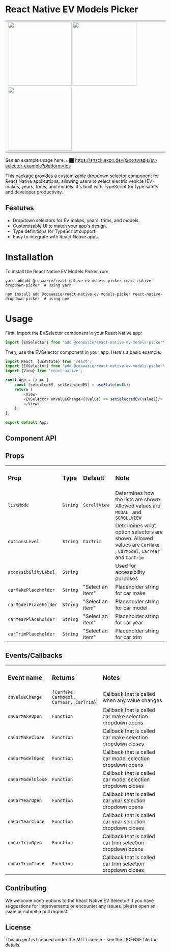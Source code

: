 # React Native EV Models Picker

<table >
<td >
<img src="https://github.com/chinomnsoawazie/react-native-ev-models-picker/assets/26738901/620ca276-6e6a-4885-937c-f4a54c28f6ab" width="200" height="200"/>

<img src="https://github.com/chinomnsoawazie/react-native-ev-models-picker/assets/26738901/390baaac-3ef6-476b-a947-63e9257ce762" width="200" height="200"/>

<img src="https://github.com/chinomnsoawazie/react-native-ev-models-picker/assets/26738901/3abae66c-a865-4965-81c7-5024897b7507" width="200" height="200"/>
</td>
</table>

See an example usage here: 👉🏿 https://snack.expo.dev/@coawazie/ev-selector-example?platform=ios

This package provides a customizable dropdown selector component for React Native applications, allowing users to select
electric vehicle (EV) makes, years, trims, and models. It's built with TypeScript for type safety and developer
productivity.

## Features

- Dropdown selectors for EV makes, years, trims, and models.
- Customizable UI to match your app's design.
- Type definitions for TypeScript support.
- Easy to integrate with React Native apps.

# Installation

To install the React Native EV Models Picker, run:

```
yarn addadd @coawazie/react-native-ev-models-picker react-native-dropdown-picker  # using yarn

npm install add @coawazie/react-native-ev-models-picker react-native-dropdown-picker  # using npm
```

# Usage

First, import the EVSelector component in your React Native app:

```typescript tsx
import {EVSelector} from 'add @coawazie/react-native-ev-models-picker';

```

Then, use the EVSelector component in your app. Here's a basic example:

```typescript jsx
import React, {useState} from 'react';
import {EVSelector} from 'add @coawazie/react-native-ev-models-picker';
import {View} from 'react-native';

const App = () => {
	const [selectedEV, setSelectedEV] = useState(null);
	return (
		<View>
		<EVSelector onValueChange={(value) => setSelectedEV(value)}/>
		</View>
	);
};

export default App;
```

## Component  API

## Props

<table style="width:100%">
<tr>
<td><h3>Prop</h3></td>
<td><h3>Type</h3></td>
<td><h3>Default</h3></td>
<td><h3>Note</h3></td>
</tr>
<tr>
<td> <code>listMode</code> </td>
<td><code>String</code></td>
<td><code>ScrollView</code></td>
<td>Determines how the lists are shown. Allowed values are <code>MODAL </code> and <code>SCROLLVIEW</code></td>
</tr>

<tr>
<td> <code>optionsLevel</code> </td>
<td><code>String</code></td>
<td><code>CarTrim</code></td>
<td>Determines what option selectors are shown. Allowed values are <code>CarMake </code>, <code>CarModel</code>,  <code>CarYear</code> and  <code>CarTrim</code></td>
</tr>
<tr>
<td> <code>accessibilityLabel</code> </td>
<td><code>String</code></td>
<td></td>
<td>Used for accessibility purposes</td>
</tr>

<tr>
<td> <code>carMakePlaceholder</code> </td>
<td><code>String</code></td>
<td>"Select an item"</td>
<td>Placeholder string for car make</td>
</tr>

<tr>
<td> <code>carModelPlaceholder</code> </td>
<td><code>String</code></td>
<td>"Select an item"</td>
<td>Placeholder string for car model</td>
</tr>
<tr>
<td> <code>carYearPlaceholder</code> </td>
<td><code>String</code></td>
<td>"Select an item"</td>
<td>Placeholder string for car year</td>
</tr>
<tr>
<td> <code>carTrimPlaceholder</code> </td>
<td><code>String</code></td>
<td>"Select an item"</td>
<td>Placeholder string for car trim</td>
</tr>



</table>

## Events/Callbacks

<table style="width:100%">
<tr>
<td><h3>Event name</h3></td>
<td><h3>Returns</h3></td>
<td><h3>Notes</h3></td>
</tr>
<tr>
<td> <code>onValueChange</code> </td>
<td><code>{CarMake, CarModel, CarYear, CarTrim}</code></td>
<td>Callback that is called when any value changes</td>
</tr>
<tr>
<td> <code>onCarMakeOpen</code> </td>
<td><code>Function</td>
<td>Callback that is called car make selection dropdown opens</td>
</tr>
<tr>
<td> <code>onCarMakeClose</code> </td>
<td><code>Function</td>
<td>Callback that is called car make selection dropdown closes</td>
</tr>
<tr>
<td> <code>onCarModelOpen</code> </td>
<td><code>Function</td>
<td>Callback that is called car model selection dropdown opens</td>
</tr>
<tr>
<td> <code>onCarModelClose</code> </td>
<td><code>Function</td>
<td>Callback that is called car model selection dropdown closes</td>
</tr>
<tr>
<td> <code>onCarYearOpen</code> </td>
<td><code>Function</td>
<td>Callback that is called car year selection dropdown opens</td>
</tr>
<tr>
<td> <code>onCarYearClose</code> </td>
<td><code>Function</td>
<td>Callback that is called car year selection dropdown closes</td>
</tr>
<tr>
<td> <code>onCarTrimOpen</code> </td>
<td><code>Function</td>
<td>Callback that is called car trim selection dropdown opens</td>
</tr>
<tr>
<td> <code>onCarTrimClose</code> </td>
<td><code>Function</td>
<td>Callback that is called car trim selection dropdown closes</td>
</tr>

</table>

## Contributing

We welcome contributions to the React Native EV Selector! If you have suggestions for improvements or encounter any
issues, please open an issue or submit a pull request.

## License

This project is licensed under the MIT License - see the LICENSE file for details.
